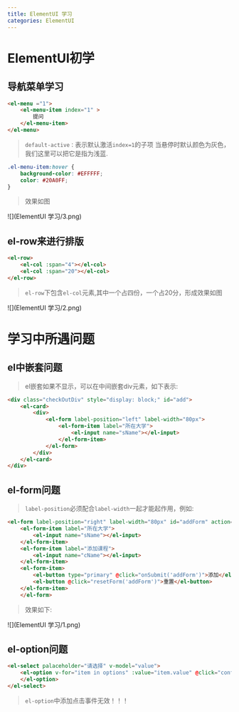 ```yaml
---
title: ElementUI 学习
categories: ElementUI
---
```


# ElementUI初学
## 导航菜单学习
``` html
<el-menu ="1">
    <el-menu-item index="1" >
    	提问
    </el-menu-item>
</el-menu>
```
> `default-active：`表示默认激活`index=1`的子项
> 当悬停时默认颜色为灰色，我们这里可以把它是指为浅蓝.

``` css
.el-menu-item:hover {
	background-color: #EFFFFF;
	color: #20A0FF;
}
```
> 效果如图

![](ElementUI 学习/3.png)
## el-row来进行排版
``` html
<el-row>
    <el-col :span="4"></el-col>
    <el-col :span="20"></el-col>
</el-row>
```
> `el-row`下包含`el-col`元素,其中一个占四份，一个占20分，形成效果如图

![](ElementUI 学习/2.png)


# 学习中所遇问题
## el中嵌套问题
> el嵌套如果不显示，可以在中间嵌套div元素，如下表示:

``` html
<div class="checkOutDiv" style="display: block;" id="add">
	<el-card>
		<div>
			<el-form label-position="left" label-width="80px">
				<el-form-item label="所在大学">
					<el-input name="sName"></el-input>
				</el-form-item>
			</el-form>
		</div>
	</el-card>
</div>
```

## el-form问题
> `label-position`必须配合`label-width`一起才能起作用，例如:

``` html
<el-form label-position="right" label-width="80px" id="addForm" action="#" method="post">
    <el-form-item label="所在大学">
    	<el-input name="sName"></el-input>
    </el-form-item>
    <el-form-item label="添加课程">
    	<el-input name="cName"></el-input>
    </el-form-item>
    <el-form-item>
    	<el-button type="primary" @click="onSubmit('addForm')">添加</el-button>
    	<el-button @click="resetForm('addForm')">重置</el-button>
    </el-form-item>
    </el-form>
```
> 效果如下:

![](ElementUI 学习/1.png)

## el-option问题
``` html
<el-select palaceholder="请选择" v-model="value">
    <el-option v-for="item in options" :value="item.value" @click="confirm(item.id)">
    </el-option>
</el-select>
```
> `el-option`中添加点击事件无效！！！
